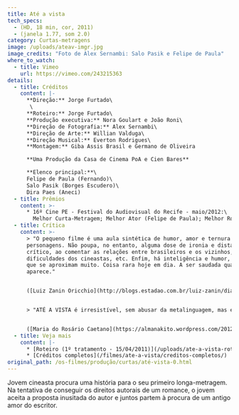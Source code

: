 ```yaml
---
title: Até a vista
tech_specs:
  - (HD, 18 min, cor, 2011)
  - (janela 1.77, som 2.0)
category: Curtas-metragens
image: /uploads/ateav-imgr.jpg
image_credits: "Foto de Alex Sernambi: Salo Pasik e Felipe de Paula"
where_to_watch:
  - title: Vimeo
    url: https://vimeo.com/243215363
details:
  - title: Créditos
    content: |-
      **Direção:** Jorge Furtado\
       \
      **Roteiro:** Jorge Furtado\
      **Produção executiva:** Nora Goulart e João Roni\
      **Direção de Fotografia:** Alex Sernambi\
      **Direção de Arte:** Willian Valduga\
      **Direção Musical:** Everton Rodrigues\
      **Montagem:** Giba Assis Brasil e Germano de Oliveira

      **Uma Produção da Casa de Cinema PoA e Cien Bares**

      **Elenco principal:**\
      Felipe de Paula (Fernando)\
      Salo Pasik (Borges Escudero)\
      Dira Paes (Aneci)
  - title: Prêmios
    content: >-
      * 16º Cine PE - Festival do Audiovisual do Recife - maio/2012:\
        Melhor Curta-Metragem; Melhor Ator (Felipe de Paula); Melhor Roteiro; Melhor Música
  - title: Crítica
    content: >-
      > "O pequeno filme é uma aula sintética de humor, amor e ternura pelos
      personagens. Não poupa, no entanto, alguma dose de ironia e distanciamento
      crítico, ao comentar as relações entre brasileiros e os vizinhos, as
      dificuldades dos cineastas, etc. Enfim, há inteligência e humor, termos
      que se aproximam muito. Coisa rara hoje em dia. A ser saudada quando
      aparece."


      ([Luiz Zanin Oricchio](http://blogs.estadao.com.br/luiz-zanin/diario-do-cine-pe-2012-a-inteligencia-de-jorge-furtado/), blog Estadão, 29/04/2012)


      > "ATÉ A VISTA é irresistível, sem abusar da metalinguagem, mas esbanjando bom humor. (...) A preocupação do jovem cineasta em pedir recibo para prestação de contas (até à prostituta) arrancou gargalhadas gerais. Um filme simpático, inteligente, um saboroso diálogo Brasil-Argentina."


      ([Maria do Rosário Caetano](https://almanakito.wordpress.com/2012/05/07/cine-pe-2012-balanco-da-xvi-edicao-do-fest-recifolinda-2/), blog Almanakito, 07/05/2012)
  - title: Veja mais
    content: |-
      * [R﻿oteiro (1º tratamento - 15/04/2011)](/uploads/ate-a-vista-rot.pdf)
      * [C﻿réditos completos](/filmes/ate-a-vista/creditos-completos/)
original_path: /os-filmes/produção/curtas/até-vista-0.html
---
```

Jovem cineasta procura uma história para o seu primeiro longa-metragem. Na tentativa de conseguir os direitos autorais de um romance, o jovem aceita a proposta inusitada do autor e juntos partem à procura de um antigo amor do escritor.